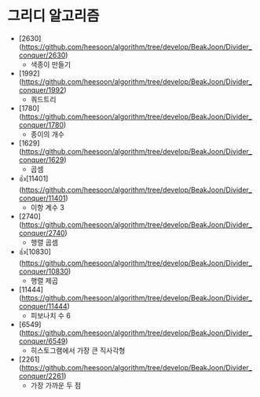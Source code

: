 그리디 알고리즘
==========================================================================================
* [2630] (https://github.com/heesoon/algorithm/tree/develop/BeakJoon/Divider_conquer/2630)
  * 색종이 만들기
* [1992] (https://github.com/heesoon/algorithm/tree/develop/BeakJoon/Divider_conquer/1992)
  * 쿼드트리
* [1780] (https://github.com/heesoon/algorithm/tree/develop/BeakJoon/Divider_conquer/1780)
  * 종이의 개수
* [1629] (https://github.com/heesoon/algorithm/tree/develop/BeakJoon/Divider_conquer/1629)
  * 곱셈
* 👍[11401] (https://github.com/heesoon/algorithm/tree/develop/BeakJoon/Divider_conquer/11401)
  * 이항 계수 3
* [2740] (https://github.com/heesoon/algorithm/tree/develop/BeakJoon/Divider_conquer/2740)
  * 행렬 곱셈
* 👍[10830] (https://github.com/heesoon/algorithm/tree/develop/BeakJoon/Divider_conquer/10830)
  * 행렬 제곱
* [11444] (https://github.com/heesoon/algorithm/tree/develop/BeakJoon/Divider_conquer/11444)
  * 피보나치 수 6
* [6549] (https://github.com/heesoon/algorithm/tree/develop/BeakJoon/Divider_conquer/6549)
  * 히스토그램에서 가장 큰 직사각형
* [2261] (https://github.com/heesoon/algorithm/tree/develop/BeakJoon/Divider_conquer/2261)
  * 가장 가까운 두 점